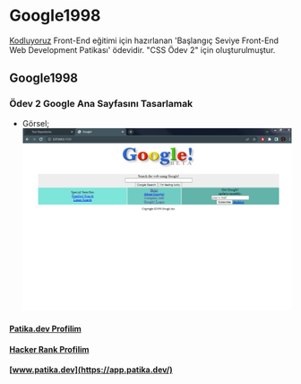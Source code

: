 # Google1998
[Kodluyoruz](https://www.kodluyoruz.org/)  Front-End eğitimi için hazırlanan 'Başlangıç Seviye Front-End Web Development Patikası' ödevidir. "CSS Ödev 2" için oluşturulmuştur.

## Google1998 
### Ödev 2 Google Ana Sayfasını Tasarlamak

- Görsel;
    ![Google-1998-Kodluyoruz](images/Google-1998-Kodluyoruz.png)

#### [Patika.dev Profilim](https://app.patika.dev/canncelik)
#### [Hacker Rank Profilim](https://www.hackerrank.com/ogulcan_celik24)
#### [www.patika.dev](https://app.patika.dev/)
